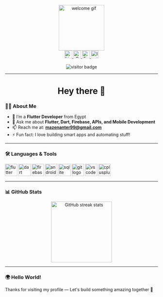 <div align="center">
  <img height="150" src="https://media.giphy.com/media/M9gbBd9nbDrOTu1Mqx/giphy.gif" alt="welcome gif"/>
</div>

<div align="center">
  <a href="https://www.linkedin.com/in/mazen-anter-aa4089169/" target="_blank">
    <img src="https://img.shields.io/static/v1?message=LinkedIn&logo=linkedin&label=&color=0077B5&logoColor=white&style=for-the-badge" height="25" alt="LinkedIn" />
  </a>
  <a href="mailto:mazenanter99@gmail.com" target="_blank">
    <img src="https://img.shields.io/static/v1?message=Gmail&logo=gmail&label=&color=D14836&logoColor=white&style=for-the-badge" height="25" alt="Gmail" />
  </a>
  <a href="https://www.facebook.com/mazenanter10/" target="_blank">
    <img src="https://img.shields.io/static/v1?message=Facebook&logo=facebook&label=&color=1877F2&logoColor=white&style=for-the-badge" height="25" alt="Facebook" />
  </a>
  <a href="https://www.instagram.com/_mazenx14/" target="_blank">
    <img src="https://img.shields.io/static/v1?message=Instagram&logo=instagram&label=&color=E4405F&logoColor=white&style=for-the-badge" height="25" alt="Instagram" />
  </a>
</div>

<br/>

<div align="center">
  <img src="https://visitor-badge.laobi.icu/badge?page_id=mazenanter.mazenanter&" alt="visitor badge" />
</div>

---

<h1 align="center">Hey there 👋</h1>

### 👨‍💻 About Me

- 🔭 I’m a **Flutter Developer** from Egypt  
- 💬 Ask me about **Flutter, Dart, Firebase, APIs, and Mobile Development**
- 📫 Reach me at: **mazenanter99@gmail.com**
- ⚡ Fun fact: I love building smart apps and automating stuff!

---

### 🛠 Languages & Tools

<div align="left">
  <img src="https://cdn.jsdelivr.net/gh/devicons/devicon/icons/flutter/flutter-original.svg" height="40" title="Flutter" alt="flutter logo" />
  <img src="https://cdn.jsdelivr.net/gh/devicons/devicon/icons/dart/dart-original.svg" height="40" title="Dart" alt="dart logo" />
  <img src="https://cdn.jsdelivr.net/gh/devicons/devicon/icons/firebase/firebase-plain.svg" height="40" title="Firebase" alt="firebase logo" />
  <img src="https://cdn.jsdelivr.net/gh/devicons/devicon/icons/androidstudio/androidstudio-original.svg" height="40" title="Android Studio" alt="androidstudio logo" />
  <img src="https://cdn.jsdelivr.net/gh/devicons/devicon/icons/sqlite/sqlite-original.svg" height="40" title="SQLite" alt="sqlite logo" />
  <img src="https://cdn.jsdelivr.net/gh/devicons/devicon/icons/git/git-original.svg" height="40" title="Git" alt="git logo" />
  <img src="https://cdn.jsdelivr.net/gh/devicons/devicon/icons/vscode/vscode-original.svg" height="40" title="VS Code" alt="vscode logo" />
  <img src="https://cdn.jsdelivr.net/gh/devicons/devicon/icons/cplusplus/cplusplus-original.svg" height="40" title="C++" alt="cplusplus logo" />
</div>

---

### 📊 GitHub Stats

<div align="center">
  <img src="https://streak-stats.demolab.com?user=mazenanter&locale=en&mode=daily&theme=dark&hide_border=false&border_radius=5" height="200" alt="GitHub streak stats" />
</div>

---

### 🌍 Hello World!

<p align="left">Thanks for visiting my profile — Let's build something amazing together 🚀</p>
